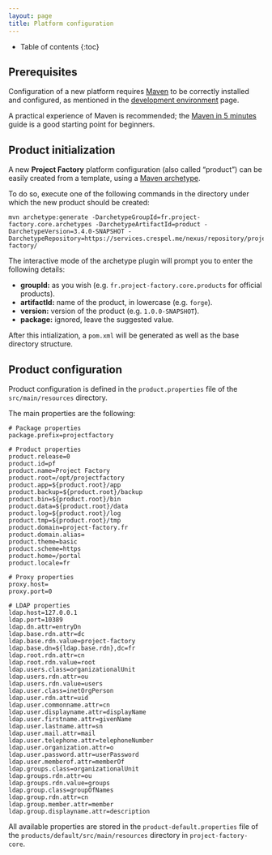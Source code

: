 ```yaml
---
layout: page
title: Platform configuration
---
```


- Table of contents
{:toc}

## Prerequisites

Configuration of a new platform requires [Maven](http://maven.apache.org) to be correctly installed and configured, as mentioned in the [development environment](env.html) page.

A practical experience of Maven is recommended; the [Maven in 5 minutes](http://maven.apache.org/guides/getting-started/maven-in-five-minutes.html) guide is a good starting point for beginners.

## Product initialization

A new **Project Factory** platform configuration (also called “product”) can be easily created from a template, using a [Maven archetype](http://maven.apache.org/archetype/maven-archetype-plugin/generate-mojo.html).

To do so, execute one of the following commands in the directory under which the new product should be created:

    mvn archetype:generate -DarchetypeGroupId=fr.project-factory.core.archetypes -DarchetypeArtifactId=product -DarchetypeVersion=3.4.0-SNAPSHOT -DarchetypeRepository=https://services.crespel.me/nexus/repository/project-factory/

The interactive mode of the archetype plugin will prompt you to enter the following details:

-   **groupId:** as you wish (e.g. `fr.project-factory.core.products` for official products).
-   **artifactId:** name of the product, in lowercase (e.g. `forge`).
-   **version:** version of the product (e.g. `1.0.0-SNAPSHOT`).
-   **package:** ignored, leave the suggested value.

After this intialization, a `pom.xml` will be generated as well as the base directory structure.

## Product configuration

Product configuration is defined in the `product.properties` file of the `src/main/resources` directory.

The main properties are the following:

    # Package properties
    package.prefix=projectfactory

    # Product properties
    product.release=0
    product.id=pf
    product.name=Project Factory
    product.root=/opt/projectfactory
    product.app=${product.root}/app
    product.backup=${product.root}/backup
    product.bin=${product.root}/bin
    product.data=${product.root}/data
    product.log=${product.root}/log
    product.tmp=${product.root}/tmp
    product.domain=project-factory.fr
    product.domain.alias=
    product.theme=basic
    product.scheme=https
    product.home=/portal
    product.locale=fr

    # Proxy properties
    proxy.host=
    proxy.port=0

    # LDAP properties
    ldap.host=127.0.0.1
    ldap.port=10389
    ldap.dn.attr=entryDn
    ldap.base.rdn.attr=dc
    ldap.base.rdn.value=project-factory
    ldap.base.dn=${ldap.base.rdn},dc=fr
    ldap.root.rdn.attr=cn
    ldap.root.rdn.value=root
    ldap.users.class=organizationalUnit
    ldap.users.rdn.attr=ou
    ldap.users.rdn.value=users
    ldap.user.class=inetOrgPerson
    ldap.user.rdn.attr=uid
    ldap.user.commonname.attr=cn
    ldap.user.displayname.attr=displayName
    ldap.user.firstname.attr=givenName
    ldap.user.lastname.attr=sn
    ldap.user.mail.attr=mail
    ldap.user.telephone.attr=telephoneNumber
    ldap.user.organization.attr=o
    ldap.user.password.attr=userPassword
    ldap.user.memberof.attr=memberOf
    ldap.groups.class=organizationalUnit
    ldap.groups.rdn.attr=ou
    ldap.groups.rdn.value=groups
    ldap.group.class=groupOfNames
    ldap.group.rdn.attr=cn
    ldap.group.member.attr=member
    ldap.group.displayname.attr=description

All available properties are stored in the `product-default.properties` file of the `products/default/src/main/resources` directory in `project-factory-core`.
